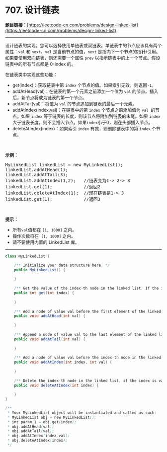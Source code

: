 # 707. 设计链表

**题目链接：**[https://leetcode-cn.com/problems/design-linked-list](https://leetcode-cn.com/problems/design-linked-list)

---

<div class="content__1Y2H">
 <div class="notranslate">
  <p>设计链表的实现。您可以选择使用单链表或双链表。单链表中的节点应该具有两个属性：<code>val</code>&nbsp;和&nbsp;<code>next</code>。<code>val</code>&nbsp;是当前节点的值，<code>next</code>&nbsp;是指向下一个节点的指针/引用。如果要使用双向链表，则还需要一个属性&nbsp;<code>prev</code>&nbsp;以指示链表中的上一个节点。假设链表中的所有节点都是 0-index 的。</p> 
  <p>在链表类中实现这些功能：</p> 
  <ul> 
   <li>get(index)：获取链表中第&nbsp;<code>index</code>&nbsp;个节点的值。如果索引无效，则返回<code>-1</code>。</li> 
   <li>addAtHead(val)：在链表的第一个元素之前添加一个值为&nbsp;<code>val</code>&nbsp;的节点。插入后，新节点将成为链表的第一个节点。</li> 
   <li>addAtTail(val)：将值为&nbsp;<code>val</code> 的节点追加到链表的最后一个元素。</li> 
   <li>addAtIndex(index,val)：在链表中的第&nbsp;<code>index</code>&nbsp;个节点之前添加值为&nbsp;<code>val</code>&nbsp; 的节点。如果&nbsp;<code>index</code>&nbsp;等于链表的长度，则该节点将附加到链表的末尾。如果 <code>index</code> 大于链表长度，则不会插入节点。如果<code>index</code>小于0，则在头部插入节点。</li> 
   <li>deleteAtIndex(index)：如果索引&nbsp;<code>index</code> 有效，则删除链表中的第&nbsp;<code>index</code> 个节点。</li> 
  </ul> 
  <p>&nbsp;</p> 
  <p><strong>示例：</strong></p> 
  <pre class="language-text">MyLinkedList linkedList = new MyLinkedList();
linkedList.addAtHead(1);
linkedList.addAtTail(3);
linkedList.addAtIndex(1,2);   //链表变为1-&gt; 2-&gt; 3
linkedList.get(1);            //返回2
linkedList.deleteAtIndex(1);  //现在链表是1-&gt; 3
linkedList.get(1);            //返回3
</pre> 
  <p>&nbsp;</p> 
  <p><strong>提示：</strong></p> 
  <ul> 
   <li>所有<code>val</code>值都在&nbsp;<code>[1, 1000]</code>&nbsp;之内。</li> 
   <li>操作次数将在&nbsp;&nbsp;<code>[1, 1000]</code>&nbsp;之内。</li> 
   <li>请不要使用内置的 LinkedList 库。</li> 
  </ul> 
 </div>
</div>

---

```java
class MyLinkedList {

    /** Initialize your data structure here. */
    public MyLinkedList() {
        
    }
    
    /** Get the value of the index-th node in the linked list. If the index is invalid, return -1. */
    public int get(int index) {
        
    }
    
    /** Add a node of value val before the first element of the linked list. After the insertion, the new node will be the first node of the linked list. */
    public void addAtHead(int val) {
        
    }
    
    /** Append a node of value val to the last element of the linked list. */
    public void addAtTail(int val) {
        
    }
    
    /** Add a node of value val before the index-th node in the linked list. If index equals to the length of linked list, the node will be appended to the end of linked list. If index is greater than the length, the node will not be inserted. */
    public void addAtIndex(int index, int val) {
        
    }
    
    /** Delete the index-th node in the linked list, if the index is valid. */
    public void deleteAtIndex(int index) {
        
    }
}

/**
 * Your MyLinkedList object will be instantiated and called as such:
 * MyLinkedList obj = new MyLinkedList();
 * int param_1 = obj.get(index);
 * obj.addAtHead(val);
 * obj.addAtTail(val);
 * obj.addAtIndex(index,val);
 * obj.deleteAtIndex(index);
 */
```